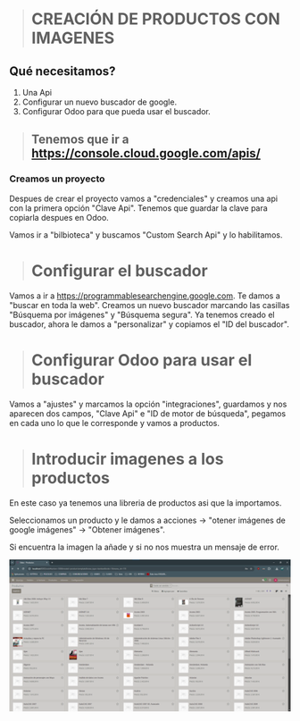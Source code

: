 ># CREACIÓN DE PRODUCTOS CON IMAGENES

## Qué necesitamos?
1. Una Api
2. Configurar un nuevo buscador de google.
3. Configurar Odoo para que pueda usar el buscador.

>## Tenemos que ir a https://console.cloud.google.com/apis/ 
### Creamos un proyecto
Despues de crear el proyecto vamos a "credenciales" y creamos una api con la primera opción "Clave Api". Tenemos que guardar la clave para copiarla despues en Odoo.

Vamos ir a "bilbioteca" y buscamos "Custom Search Api" y lo habilitamos.

># Configurar el buscador
 
Vamos a ir a https://programmablesearchengine.google.com.
Te damos a "buscar en toda la web".
Creamos un nuevo buscador marcando las casillas "Búsquema por imágenes" y "Búsquema segura".
Ya tenemos creado el buscador, ahora le damos a "personalizar" y copiamos el "ID del buscador".


># Configurar Odoo para usar el buscador
Vamos a "ajustes" y marcamos la opción "integraciones", guardamos y nos aparecen dos campos, "Clave Api" e "ID de motor de búsqueda", pegamos en cada uno lo que le corresponde y vamos a productos.

># Introducir imagenes a los productos
En este caso ya tenemos una libreria de productos asi que la importamos.

Seleccionamos un producto y le damos a acciones -> "otener imágenes de google imágenes" -> "Obtener imágenes".

Si encuentra la imagen la añade y si no nos muestra un mensaje de error.


![vista-productos-con-imagenes](imagenes/productos.png)